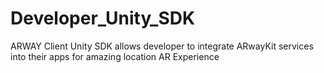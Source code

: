 # Developer_Unity_SDK
ARWAY Client Unity SDK allows developer to integrate ARwayKit services into their apps for amazing location AR Experience
